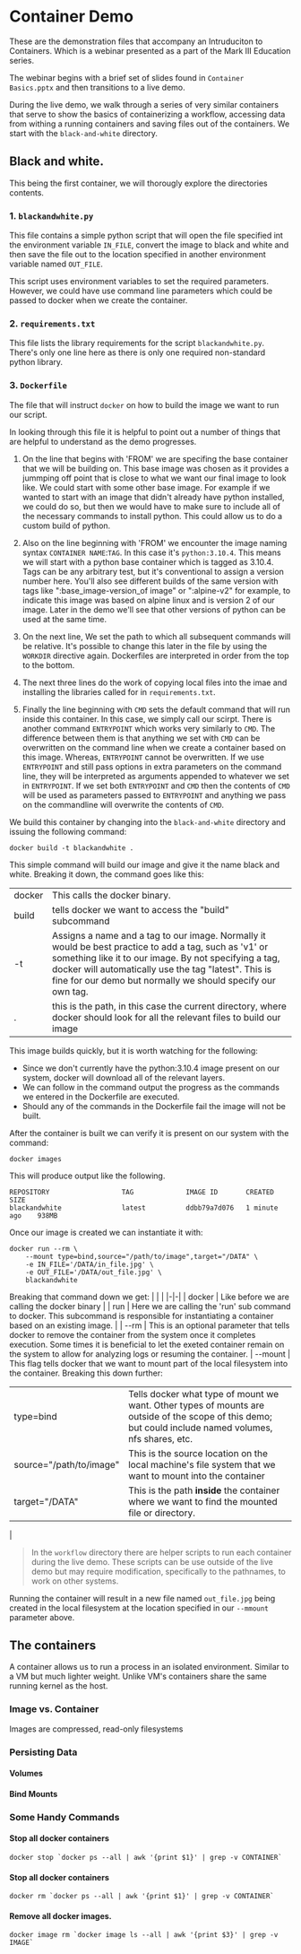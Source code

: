 # Container Demo #

These are the demonstration files that accompany an Intruduciton to Containers. Which is a webinar presented as a part of the Mark III Education series.

The webinar begins with a brief set of slides found in `Container Basics.pptx` and then transitions to a live demo.

During the live demo, we walk through a series of very similar containers that serve to show the basics of containerizing a workflow, accessing data from withing a running containers and saving files out of the containers. We start with the `black-and-white` directory.

## Black and white.

This being the first container, we will thorougly explore the directories contents.

### 1. `blackandwhite.py`
This file contains a simple python script that will open the file specified int the environment variable `IN_FILE`, convert the image to black and white and then save the file out to the location specified in another environment variable named `OUT_FILE`.

This script uses environment variables to set the required parameters. However, we could have use command line parameters which could be passed to docker when we create the container.   

### 2.  `requirements.txt`
This file lists the library requirements for the script `blackandwhite.py`. There's only one line here as there is only one required non-standard python library. 

### 3. `Dockerfile`
The file that will instruct `docker` on how to build the image we want to run our script. 

In looking through this file it is helpful to point out a number of things that are helpful to understand as the demo progresses.
 
1. On the line that begins with 'FROM' we are specifing the base container that we will be building on. This base image was chosen as it provides a jummping off point that is close to what we want our final image to look like. We could start with some other base image. For example if we wanted to start with an image that didn't already have python installed, we could do so, but then we would have to make sure to include all of the necessary commands to install python. This could allow us to do a custom build of python.

1. Also on the line beginning with 'FROM' we encounter the image naming syntax `CONTAINER NAME`:`TAG`. In this case it's `python:3.10.4`. This means we will start with a python base container which is tagged as 3.10.4. Tags can be any arbitrary test, but it's conventional to assign a version number here. You'll also see different builds of the same version with tags like ":base_image-version_of image" or ":alpine-v2" for example, to indicate this image was based on alpine linux and is version 2 of our image. Later in the demo we'll see that other versions of python can be used at the same time.

1. On the next line, We set the path to which all subsequent commands will be relative. It's possible to change this later in the file by using the `WORKDIR` directive again. Dockerfiles are interpreted in order from the top to the bottom.

1. The next three lines do the work of copying local files into the imae and installing the libraries called for in `requirements.txt`. 

1. Finally the line beginning with `CMD` sets the default command that will run inside this container. In this case, we simply call our scirpt. There is another command `ENTRYPOINT` which works very similarly to `CMD`. The difference between them is that anything we set with `CMD` can be overwritten on the command line when we create a container based on this image. Whereas, `ENTRYPOINT` cannot be overwritten. If we use `ENTRYPOINT` and still pass options in extra parameters on the command line, they will be interpreted as arguments appended to whatever we set in `ENTRYPOINT`. If we set both `ENTRYPOINT` and `CMD` then the contents of `CMD` will be used as parameters passed to `ENTRYPOINT` and anything we pass on the commandline will overwrite the contents of `CMD`.

We build this container by changing into the `black-and-white` directory and issuing the following command:

```
docker build -t blackandwhite .
```

This simple command will build our image and give it the name black and white. Breaking it down, the command goes like this:

| | |
|-|-|
| docker | This calls the docker binary. |
| build | tells docker we want to access the "build" subcommand |
| -t | Assigns a name and a tag to our image. Normally it would be best practice to add a tag, such as 'v1' or something like it to our image. By not specifying a tag, docker will automatically use the tag "latest". This is fine for our demo but normally we should specify our own tag. |
| . | this is the path, in this case the current directory, where docker should look for all the relevant files to build our image |

This image builds quickly, but it is worth watching for the following:
- Since we don't currently have the python:3.10.4 image present on our system, docker will download all of the relevant layers.
- We can follow in the command output the progress as the commands we entered in the Dockerfile are executed.
- Should any of the commands in the Dockerfile fail the image will not be built.

After the container is built we can verify it is present on our system with the command:
```
docker images
```

This will produce output like the following.
```
REPOSITORY                  TAG             IMAGE ID       CREATED        SIZE
blackandwhite               latest          ddbb79a7d076   1 minute ago    938MB
```

Once our image is created we can instantiate it with:

```
docker run --rm \
    --mount type=bind,source="/path/to/image",target="/DATA" \
    -e IN_FILE='/DATA/in_file.jpg' \
    -e OUT_FILE='/DATA/out_file.jpg' \
    blackandwhite
```
Breaking that command down we get:
| | |
|-|-|
| docker | Like before we are calling the docker binary |
| run | Here we are calling the 'run' sub command to docker. This subcommand is responsible for instantiating a container based on an existing image. |
| --rm | This is an optional parameter that tells docker to remove the container from the system once it completes execution. Some times it is beneficial to let the exeted container remain on the system to allow for analyzing logs or resuming the container.
| --mount  | This flag tells docker that we want to mount part of the local filesystem into the container. Breaking this down further: <table><tr><td>type=bind</td><td>Tells docker what type of mount we want. Other types of mounts are outside of the scope of this demo; but could include named volumes, nfs shares, etc.</td></tr><tr><td>source="/path/to/image"</td><td>This is the source location on the local machine's file system that we want to mount into the container</td></tr><tr><td>target="/DATA"</td><td>This is the path __inside__ the container where we want to find the mounted file or directory.</td></tr></table> | 

>In the `workflow` directory there are helper scripts to run each container during the live demo. These scripts can be use outside of the live demo but may require modification, specifically to the pathnames, to work on other systems.

Running the container will result in a new file named `out_file.jpg` being created in the local filesystem at the location specified in our `--mmount` parameter above. 


## The containers

A container allows us to run a process in an isolated environment. Similar to a VM but much lighter weight. Unlike VM's containers share the same running kernel as the host.

### Image vs. Container ###
Images are compressed, read-only filesystems


### Persisting Data ###
#### Volumes ####
#### Bind Mounts ####

### Some Handy Commands ###
#### Stop all docker containers ####
```
docker stop `docker ps --all | awk '{print $1}' | grep -v CONTAINER`
```
#### Stop all docker containers ####
```
docker rm `docker ps --all | awk '{print $1}' | grep -v CONTAINER`
```

#### Remove all docker images. ####
```
docker image rm `docker image ls --all | awk '{print $3}' | grep -v IMAGE`
```